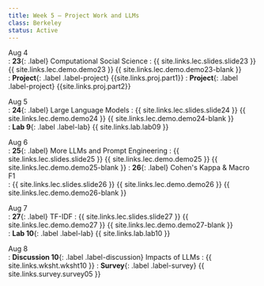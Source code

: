 ```yaml
---
title: Week 5 — Project Work and LLMs
class: Berkeley
status: Active
---
```


Aug 4  
: **23**{: .label} Computational Social Science 
    : {{ site.links.lec.slides.slide23 }} {{ site.links.lec.demo.demo23 }} {{ site.links.lec.demo.demo23-blank }}  
: **Project**{: .label .label-project} {{site.links.proj.part1}}
: **Project**{: .label .label-project} {{site.links.proj.part2}}

Aug 5  
: **24**{: .label} Large Language Models
    : {{ site.links.lec.slides.slide24 }} {{ site.links.lec.demo.demo24 }} {{ site.links.lec.demo.demo24-blank }}  
: **Lab 9**{: .label .label-lab} {{ site.links.lab.lab09 }}

Aug 6  
: **25**{: .label} More LLMs and Prompt Engineering
    : {{ site.links.lec.slides.slide25 }} {{ site.links.lec.demo.demo25 }} {{ site.links.lec.demo.demo25-blank }}
: **26**{: .label} Cohen's Kappa & Macro F1  
    : {{ site.links.lec.slides.slide26 }} {{ site.links.lec.demo.demo26 }} {{ site.links.lec.demo.demo26-blank }} 

Aug 7  
: **27**{: .label} TF-IDF
    : {{ site.links.lec.slides.slide27 }} {{ site.links.lec.demo.demo27 }} {{ site.links.lec.demo.demo27-blank }}  
: **Lab 10**{: .label .label-lab} {{ site.links.lab.lab10 }}

Aug 8   
: **Discussion 10**{: .label .label-discussion} Impacts of LLMs
    : {{ site.links.wksht.wksht10 }}
: **Survey**{: .label .label-survey} {{ site.links.survey.survey05 }}  
